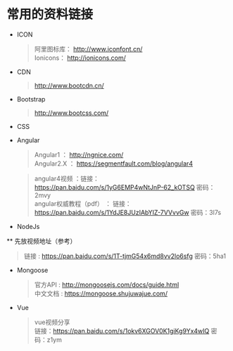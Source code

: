 ﻿# 常用的资料链接

* ICON  

  >阿里图标库： http://www.iconfont.cn/  
  >Ionicons： http://ionicons.com/  


* CDN  

  >http://www.bootcdn.cn/

* Bootstrap  

  >http://www.bootcss.com/

* CSS  


* Angular  

  >Angular1     ： http://ngnice.com/  
  >Angular2.X   ： https://segmentfault.com/blog/angular4 

  >angular4视频           ：链接： https://pan.baidu.com/s/1yG6EMP4wNtJnP-62_kOTSQ    密码： 2mvy  
  >angular权威教程（pdf） ： 链接：https://pan.baidu.com/s/1YdJE8JUzIAbYIZ-7VVvvGw 密码：3l7s

* NodeJs

** 先放视频地址（参考）
   > 链接 : https://pan.baidu.com/s/1T-tjmG54x6md8vv2lo6sfg    密码：5ha1  

* Mongoose

  >官方API    : http://mongoosejs.com/docs/guide.html  
  >中文文档   : https://mongoose.shujuwajue.com/

* Vue
  > vue视频分享  
  链接：https://pan.baidu.com/s/1okv6XGOV0K1giKg9Yx4wIQ 密码：z1ym       
